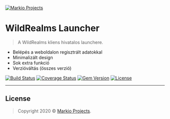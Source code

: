 <a href="https://clans.markiodevs.xyz"><img src="https://i.imgur.com/Kb9saII.png" title="Markio Projects" alt="Markio Projects"></a>


# WildRealms Launcher

> A WildRealms kliens hivatalos launchere.

- Belépés a weboldalon regisztrált adatokkal
- Minimalizált design
- Sok extra funkció
- Verzióváltás (összes verzió)

[![Build Status](http://img.shields.io/travis/badges/badgerbadgerbadger.svg?style=flat-square)](https://travis-ci.org/badges/badgerbadgerbadger)
[![Coverage Status](http://img.shields.io/coveralls/badges/badgerbadgerbadger.svg?style=flat-square)](https://coveralls.io/r/badges/badgerbadgerbadger)
[![Gem Version](http://img.shields.io/gem/v/badgerbadgerbadger.svg?style=flat-square)](https://rubygems.org/gems/badgerbadgerbadger)
[![License](http://img.shields.io/:license-apache-red.svg?style=flat-square)](https://opensource.org/licenses/Apache-2.0)

---

## License

> Copyright 2020 © <a href="https://markiodevs.xyz" target="_blank">Markio Projects</a>.
